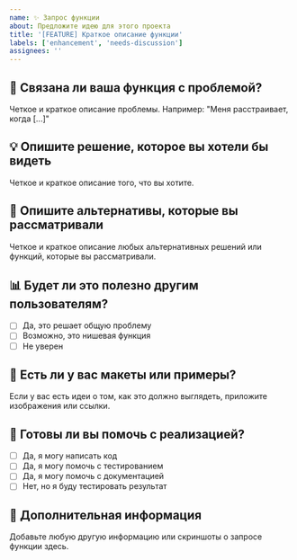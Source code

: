 ```yaml
---
name: ✨ Запрос функции
about: Предложите идею для этого проекта
title: '[FEATURE] Краткое описание функции'
labels: ['enhancement', 'needs-discussion']
assignees: ''
---
```


## 🎯 Связана ли ваша функция с проблемой?
Четкое и краткое описание проблемы. Например: "Меня расстраивает, когда [...]"

## 💡 Опишите решение, которое вы хотели бы видеть
Четкое и краткое описание того, что вы хотите.

## 🔄 Опишите альтернативы, которые вы рассматривали
Четкое и краткое описание любых альтернативных решений или функций, которые вы рассматривали.

## 📊 Будет ли это полезно другим пользователям?
- [ ] Да, это решает общую проблему
- [ ] Возможно, это нишевая функция
- [ ] Не уверен

## 🎨 Есть ли у вас макеты или примеры?
Если у вас есть идеи о том, как это должно выглядеть, приложите изображения или ссылки.

## 🔧 Готовы ли вы помочь с реализацией?
- [ ] Да, я могу написать код
- [ ] Да, я могу помочь с тестированием
- [ ] Да, я могу помочь с документацией
- [ ] Нет, но я буду тестировать результат

## 📝 Дополнительная информация
Добавьте любую другую информацию или скриншоты о запросе функции здесь.
